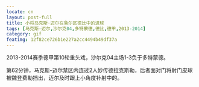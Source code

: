 ```yaml
---
locate: cn
layout: post-full
title: 小将马克斯·迈尔在鲁尔区德比中的进球
tags: [马克斯·迈尔,沙尔克04,多特蒙德,德比,德甲,2013-2014]
category: gif
featimg: 12f82ce726b1e227a2cc4494b49df37a
---
```


2013-2014赛季德甲第10轮重头戏，沙尔克04主场1-3负于多特蒙德。

第62分钟，马克斯-迈尔禁区内连过2人妙传德拉克斯勒，后者面对门将射门皮球被魏登费勒挡出，迈尔及时跟上小角度补射中的。